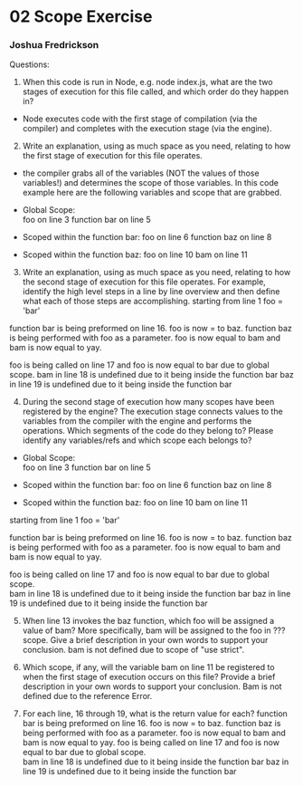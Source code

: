 # 02 Scope Exercise
### Joshua Fredrickson


Questions:

1. When this code is run in Node, e.g. node index.js, what are the two stages of execution for this file called, and which order do they happen in?
 - Node executes code with the first stage of compilation (via the compiler) and completes with the execution stage (via the engine).

2. Write an explanation, using as much space as you need, relating to how the first stage of execution for this file operates.
 - the compiler grabs all of the variables (NOT the values of those variables!) and determines the scope of those variables.
 In this code example here are the following variables and scope that are grabbed.
  - Global Scope:  
  foo on line 3
  function bar on line 5
  
  - Scoped within the function bar: 
  foo on line 6
  function baz on line 8
  
  - Scoped within the function baz:
  foo on line 10
  bam on line 11                        
 

3. Write an explanation, using as much space as you need, relating to how the second stage of execution for this file operates.
For example, identify the high level steps in a line by line overview and then define what each of those steps are accomplishing.
starting from line 1
foo = 'bar'

function bar is being preformed on line 16.  foo is now = to baz.  function baz is being performed with foo as a parameter. foo is now equal to bam and bam is now equal to yay.

foo is being called on line 17 and foo is now equal to bar due to global scope.
bam in line 18 is undefined due to it being inside the function bar
baz in line 19 is undefined due to it being inside the function bar



4. During the second stage of execution how many scopes have been registered by the engine?
The execution stage connects values to the variables from the compiler with the engine and performs the operations.
Which segments of the code do they belong to?
Please identify any variables/refs and which scope each belongs to?

  - Global Scope:  
  foo on line 3
  function bar on line 5
  
  - Scoped within the function bar: 
  foo on line 6
  function baz on line 8
  
  - Scoped within the function baz:
  foo on line 10
  bam on line 11 
  
  
starting from line 1
foo = 'bar'

function bar is being preformed on line 16.  foo is now = to baz.  function baz is being performed with foo as a parameter. foo is now equal to bam and bam is now equal to yay.

foo is being called on line 17 and foo is now equal to bar due to global scope.  
bam in line 18 is undefined due to it being inside the function bar
baz in line 19 is undefined due to it being inside the function bar


5. When line 13 invokes the baz function, which foo will be assigned a value of bam? More specifically, bam will be assigned to the foo in ??? scope. Give a brief description in your own words to support your conclusion.
bam is not defined due to scope of "use strict".

6. Which scope, if any, will the variable bam on line 11 be registered to when the first stage of execution occurs on this file? Provide a brief description in your own words to support your conclusion.
Bam is not defined due to the reference Error.

7. For each line, 16 through 19, what is the return value for each?
function bar is being preformed on line 16.  foo is now = to baz.  function baz is being performed with foo as a parameter. foo is now equal to bam and bam is now equal to yay.
foo is being called on line 17 and foo is now equal to bar due to global scope.  
bam in line 18 is undefined due to it being inside the function bar
baz in line 19 is undefined due to it being inside the function bar


